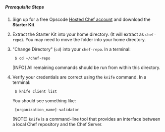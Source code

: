 ##### Prerequisite Steps
1. Sign up for a free Opscode [Hosted Chef account][chef-hosted] and download the **Starter Kit**.

1. Extract the Starter Kit into your home directory. (It will extract as `chef-repo`). You may need to move the folder into your home directory.

1. "Change Directory" (`cd`) into your `chef-repo`. In a terminal:

        $ cd ~/chef-repo

    [INFO] All remaining commands should be run from within this directory.

1. Verify your credentials are correct using the `knife` command. In a terminal:

        $ knife client list

    You should see something like:

        [organization_name]-validator

    [NOTE] `knife` is a command-line tool that provides an interface between a local Chef repository and the Chef Server.

[chef-hosted]: http://www.opscode.com/hosted-chef/ "Sign up for Hosted Chef"
[pem-screencast]: https://learnchef.opscode.com/screencasts/manage-pem-files/
[chef-repo-github]: http://github.com/opscode/chef-repo
